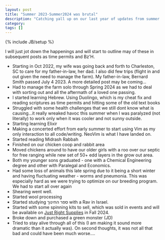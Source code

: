```yaml
---
layout: post
title: "Summer 2023-Summer2024 was brutal"
description: "Catching yall up on our last year of updates from summer 2023 till now"
category: 
tags: []
---
```

{% include JB/setup %}

I will just jot down the happenings and will start to outline may of these in subsequent posts as time permits and Bz'H.

- Starting in Oct 2022, my wife was going back and forth to Charleston, SC to care for my father-in-law, her dad. I also did few trips (flight in and out given the need to manage the farm). My father-in-law, Bernard Smith passed July 4 2023. A more detailed post may be coming...
- Had to manage the farm solo through Spring 2024 as we had to deal with sorting out and all the aftermath of a loved one passing.
- I started learning Hebrew. Using Duolingo, which is my cheat fix  and reading scriptures as time permits and hitting some of the old text books
- Struggled with some health challenges that we still dont know what is causing...it really wreaked havoc this summer when I was paralyzed (not literally) to work only when it was cooler and not sunny outside.
- Starting learning Elixir
- Making a concerted effort from early summer to start using Vim as my only interaction to all code/writing. NeoVim is what I have landed on.
- Started reading Midrash Rabbah
- Finished on our chicken coop and rabbit area
- Moved chickens around to have our older girls with a roo over our septic for free ranging while new set of 50+ edd layers in the grow out area.
- Both my younger sons graduated - one with a Chemical Engineering degree and other with Paralegal and Economics.
- Had some loss of animals this late spring due to it being a short winter and having fluctuating weather - worms and pneumonia. This was especially hard as we were trying to optimize on our breeding program. We had to start all over again
- Shearing went well.
- Started wool processing
- Started studying ספר החינוך with a Rav in Israel.
- Started with some spinning kits to sell, which was sold in events and will be available on [Just Right Supplies](justrightsupplies.com) in Fall 2024.
- Broke down and purchased a green monster (JD)
- Tried to stay alive through all of this (I am making it sound more dramatic than it actually was). On second thoughts, it was not all that bad and could have been much worse....

